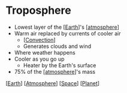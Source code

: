 # Troposphere

- Lowest layer of the [[Earth]]'s [[atmosphere]]
- Warm air replaced by currents of cooler air
  - [[Convection]]
  - Generates clouds and wind
- Where weather happens
- Cooler as you go up
  - Heater by the Earth's surface
- 75% of the [[atmosphere]]'s mass

[[Earth]] [[Atmosphere]] [[Space]] [[Planet]]

[//begin]: # "Autogenerated link references for markdown compatibility"
[Earth]: earth "Earth 🜨"
[atmosphere]: atmosphere "Atmosphere"
[Convection]: convection "Convection"
[atmosphere]: atmosphere "Atmosphere"
[Earth]: earth "Earth 🜨"
[Atmosphere]: atmosphere "Atmosphere"
[Space]: space "Space"
[Planet]: planet "Planet"
[//end]: # "Autogenerated link references"